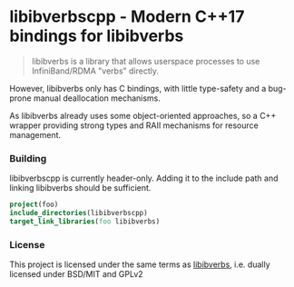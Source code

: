 # libibverbscpp - Modern C++17 bindings for libibverbs

> libibverbs is a library that allows userspace processes to use InfiniBand/RDMA "verbs" directly.

However, libibverbs only has C bindings, with little type-safety and a bug-prone manual deallocation mechanisms.
 
As libibverbs already uses some object-oriented approaches, so a C++ wrapper providing strong types and RAII mechanisms
for resource management.  

### Building
libibverbscpp is currently header-only. Adding it to the include path and linking libibverbs should be sufficient.

```cmake
project(foo)
include_directories(libibverbscpp)
target_link_libraries(foo libibverbs)
```

### License
This project is licensed under the same terms as [libibverbs](https://github.com/linux-rdma/rdma-core), i.e. dually 
licensed under BSD/MIT and GPLv2
